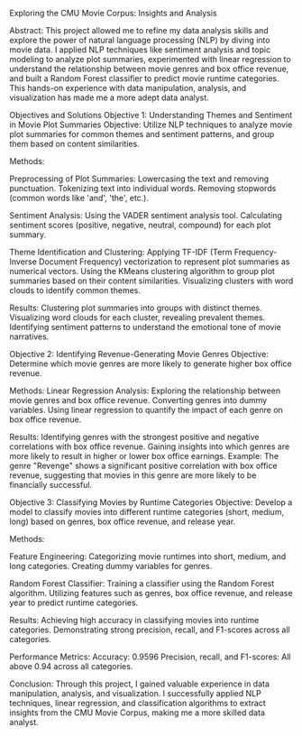 Exploring the CMU Movie Corpus: Insights and Analysis

Abstract:
This project allowed me to refine my data analysis skills and explore the power of natural language processing (NLP) by diving into movie data. I applied NLP techniques like sentiment analysis and topic modeling to analyze plot summaries, experimented with linear regression to understand the relationship between movie genres and box office revenue, and built a Random Forest classifier to predict movie runtime categories. This hands-on experience with data manipulation, analysis, and visualization has made me a more adept data analyst.

Objectives and Solutions
Objective 1: Understanding Themes and Sentiment in Movie Plot Summaries
Objective: Utilize NLP techniques to analyze movie plot summaries for common themes and sentiment patterns, and group them based on content similarities.

Methods:

Preprocessing of Plot Summaries:
Lowercasing the text and removing punctuation.
Tokenizing text into individual words.
Removing stopwords (common words like 'and', 'the', etc.).

Sentiment Analysis:
Using the VADER sentiment analysis tool.
Calculating sentiment scores (positive, negative, neutral, compound) for each plot summary.

Theme Identification and Clustering:
Applying TF-IDF (Term Frequency-Inverse Document Frequency) vectorization to represent plot summaries as numerical vectors.
Using the KMeans clustering algorithm to group plot summaries based on their content similarities.
Visualizing clusters with word clouds to identify common themes.

Results:
Clustering plot summaries into groups with distinct themes.
Visualizing word clouds for each cluster, revealing prevalent themes.
Identifying sentiment patterns to understand the emotional tone of movie narratives.


Objective 2: Identifying Revenue-Generating Movie Genres
Objective: Determine which movie genres are more likely to generate higher box office revenue.

Methods:
Linear Regression Analysis:
Exploring the relationship between movie genres and box office revenue.
Converting genres into dummy variables.
Using linear regression to quantify the impact of each genre on box office revenue.

Results:
Identifying genres with the strongest positive and negative correlations with box office revenue.
Gaining insights into which genres are more likely to result in higher or lower box office earnings.
Example: The genre "Revenge" shows a significant positive correlation with box office revenue, suggesting that movies in this genre are more likely to be financially successful.

Objective 3: Classifying Movies by Runtime Categories
Objective: Develop a model to classify movies into different runtime categories (short, medium, long) based on genres, box office revenue, and release year.

Methods:

Feature Engineering:
Categorizing movie runtimes into short, medium, and long categories.
Creating dummy variables for genres.

Random Forest Classifier:
Training a classifier using the Random Forest algorithm.
Utilizing features such as genres, box office revenue, and release year to predict runtime categories.

Results:
Achieving high accuracy in classifying movies into runtime categories.
Demonstrating strong precision, recall, and F1-scores across all categories.

Performance Metrics:
Accuracy: 0.9596
Precision, recall, and F1-scores: All above 0.94 across all categories.

Conclusion:
Through this project, I gained valuable experience in data manipulation, analysis, and visualization. I successfully applied NLP techniques, linear regression, and classification algorithms to extract insights from the CMU Movie Corpus, making me a more skilled data analyst.
